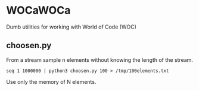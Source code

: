# WOCaWOCa

Dumb utilities for working with World of Code (WOC)

## choosen.py

From a stream sample n elements without knowing the length of the stream.

```
seq 1 1000000 | python3 choosen.py 100 > /tmp/100elements.txt
```

Use only the memory of N elements.
